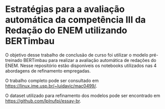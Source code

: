 # Estratégias para a avaliação automática da competência III da Redação do ENEM utilizando BERTimbau

O objetivo desse trabalho de conclusão de curso foi utilizar o modelo pré-treinado BERTimbau para realizar a avaliação automática de redações do ENEM. Nesse repositório estão disponíveis os notebooks utilizados nas 4 abordagens de refinamento empregadas.

O trabalho completo pode ser consultado em https://linux.ime.usp.br/~luidavic/mac0499/.

O dataset utilizado para refinamento dos modelos pode ser encontrado em https://github.com/lplnufpi/essay-br.
